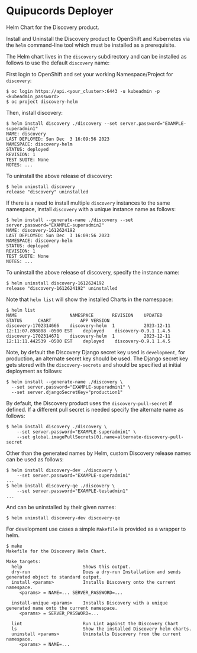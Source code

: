 # Quipucords Deployer

Helm Chart for the Discovery product.

Install and Uninstall the Discovery product to OpenShift and Kubernetes via the `helm` command-line tool which must be installed as a prerequisite.

The Helm chart lives in the `discovery` subdirectory and can be installed as follows to use the default `discovery` name:

First login to OpenShift and set your working Namespace/Project for `discovery`:


```
$ oc login https://api.<your_cluster>:6443 -u kubeadmin -p <kubeadmin_password>
$ oc project discovery-helm
```

Then, install discovery:

```
$ helm install discovery ./discovery --set server.password="EXAMPLE-superadmin1"
NAME: discovery
LAST DEPLOYED: Sun Dec  3 16:09:56 2023
NAMESPACE: discovery-helm
STATUS: deployed
REVISION: 1
TEST SUITE: None
NOTES: ...
```


To uninstall the above release of discovery:

```
$ helm uninstall discovery
release "discovery" uninstalled
```

If there is a need to install multiple `discovery` instances to the same namespace, install `discovery` with a unique instance name as follows:

```
$ helm install --generate-name ./discovery --set server.password="EXAMPLE-superadmin2"
NAME: discovery-1612624192
LAST DEPLOYED: Sun Dec  3 16:09:56 2023
NAMESPACE: discovery-helm
STATUS: deployed
REVISION: 1
TEST SUITE: None
NOTES: ...
```


To uninstall the above release of discovery, specify the instance name:

```
$ helm uninstall discovery-1612624192
release "discovery-1612624192" uninstalled
```

Note that `helm list` will show the installed Charts in the namespace:

```
$ helm list
NAME                	NAMESPACE     	REVISION	UPDATED                             	STATUS  	CHART          	APP VERSION
discovery-1702314666	discovery-helm	1       	2023-12-11 12:11:07.898808 -0500 EST	deployed	discovery-0.9.1	1.4.5
discovery-1702314671	discovery-helm	1       	2023-12-11 12:11:11.442539 -0500 EST	deployed	discovery-0.9.1	1.4.5
```

Note, by default the Discovery Django secret key used is `development`, for production, an alternate secret key should be used. The Django secret key gets stored with the `discovery-secrets` and should be specified at initial deployment as follows:

```
$ helm install --generate-name ./discovery \
  --set server.password="EXAMPLE-superadmin1" \
  --set server.djangoSecretKey="production1"
```


By default, the Discovery product uses the `discovery-pull-secret` if defined.  If a different pull secret is needed specify the alternate name as follows:

```
$ helm install discovery ./discovery \
    --set server.password="EXAMPLE-superadmin1" \
    --set global.imagePullSecrets[0].name=alternate-discovery-pull-secret
```

Other than the generated names by Helm, custom Discovery release names can be used as follows:

```
$ helm install discovery-dev ./discovery \
    --set server.password="EXAMPLE-superadmin1"
...
$ helm install discovery-qe ./discovery \
    --set server.password="EXAMPLE-testadmin1"
...
```

And can be uninstalled by their given names:

```
$ helm uninstall discovery-dev discovery-qe
```

For development use cases a simple `Makefile` is provided as a wrapper to helm.

```
$ make
Makefile for the Discovery Helm Chart.

Make targets:
  help                       Shows this output.
  dry-run                    Does a dry-run Installation and sends generated object to standard output.
  install <params>           Installs Discovery onto the current namespace.
     <params> = NAME=... SERVER_PASSWORD=...

  install-unique <params>    Installs Discovery with a unique generated name onto the current namespace.
     <params> = SERVER_PASSWORD=...

  lint                       Run Lint against the Discovery Chart
  ls                         Show the installed Discovery helm charts.
  uninstall <params>         Uninstalls Discovery from the current namespace.
     <params> = NAME=...
```
